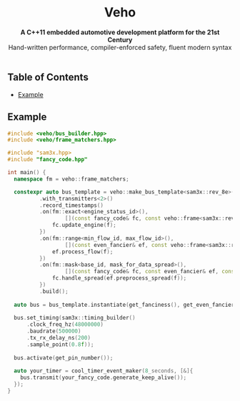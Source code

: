 <h1 align="center">Veho</h1>

<div align="center">
  <strong>A C++11 embedded automotive development platform for the 21st Century</strong>
</div>
<div align="center">
  Hand-written performance, compiler-enforced safety, fluent modern syntax
</div>

<br />

## Table of Contents
- [Example](#example)

## Example
```C++
#include <veho/bus_builder.hpp>
#include <veho/frame_matchers.hpp>

#include "sam3x.hpp>
#include "fancy_code.hpp"

int main() {
  namespace fm = veho::frame_matchers;

  constexpr auto bus_template = veho::make_bus_template<sam3x::rev_8e>()
          .with_transmitters<2>()
          .record_timestamps()
          .on(fm::exact<engine_status_id>(),
                  [](const fancy_code& fc, const veho::frame<sam3x::rev_8e>& f){ 
              fc.update_engine(f);
          })
          .on(fm::range<min_flow_id, max_flow_id>(),
                  [](const even_fancier& ef, const veho::frame<sam3x::rev_8e>& f){
              ef.process_flow(f);
          })
          .on(fm::mask<base_id, mask_for_data_spread>(),
                  [](const fancy_code& fc, const even_fancier& ef, const veho::frame<sam3x::rev_8e>& f){
              fc.handle_spread(ef.preprocess_spread(f));
          })
          .build();
          
  auto bus = bus_template.instantiate(get_fanciness(), get_even_fancier_fanciness());
  
  bus.set_timing(sam3x::timing_builder()
      .clock_freq_hz(48000000)
      .baudrate(500000)
      .tx_rx_delay_ns(200)
      .sample_point(0.8f));
      
  bus.activate(get_pin_number());
  
  auto your_timer = cool_timer_event_maker(8_seconds, [&]{
    bus.transmit(your_fancy_code.generate_keep_alive());
  });
}
```
